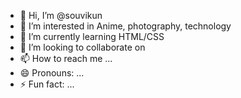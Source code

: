 - 👋 Hi, I’m @souvikun
- 👀 I’m interested in Anime, photography, technology
- 🌱 I’m currently learning HTML/CSS
- 💞️ I’m looking to collaborate on 
- 📫 How to reach me ...
- 😄 Pronouns: ...
- ⚡ Fun fact: ...

<!---
souvikun/souvikun is a ✨ special ✨ repository because its `README.md` (this file) appears on your GitHub profile.
You can click the Preview link to take a look at your changes.
--->
